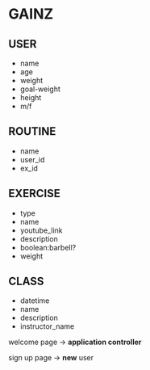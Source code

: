 # GAINZ

## USER
* name
* age
* weight
* goal-weight
* height
* m/f

## ROUTINE
* name
* user_id
* ex_id
<!--??????? * groupClass_id optional  ??????????-->

## EXERCISE
* type
* name
* youtube_link
* description
* boolean:barbell?
* weight

## CLASS
* datetime
* name
* description
* instructor_name



welcome page -> **application controller**

sign up page -> **new** user 